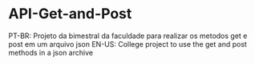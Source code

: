 # API-Get-and-Post
PT-BR: Projeto da bimestral da faculdade para realizar os metodos get e post em um arquivo json
EN-US: College project to use the get and post methods in a json archive
